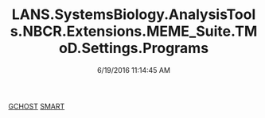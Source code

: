 ﻿---
title: LANS.SystemsBiology.AnalysisTools.NBCR.Extensions.MEME_Suite.TMoD.Settings.Programs
date: 6/19/2016 11:14:45 AM
---

[GCHOST](T-LANS.SystemsBiology.AnalysisTools.NBCR.Extensions.MEME_Suite.TMoD.Settings.Programs.GCHOST.html)
[SMART](T-LANS.SystemsBiology.AnalysisTools.NBCR.Extensions.MEME_Suite.TMoD.Settings.Programs.SMART.html)
